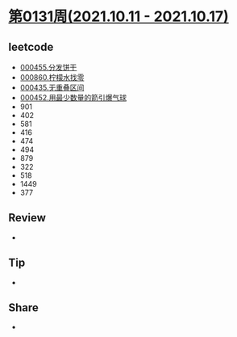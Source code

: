 # [第0131周(2021.10.11 - 2021.10.17)](https://github.com/vjudge/ARTS/blob/master/2021/第0131周.md)

## leetcode
* [000455.分发饼干](https://github.com/vjudge/leetcode/tree/master/000401-000600/000455.分发饼干)
* [000860.柠檬水找零](https://github.com/vjudge/leetcode/tree/master/000801-001000/000860.柠檬水找零)
* [000435.无重叠区间](https://github.com/vjudge/leetcode/tree/master/000401-000600/000435.无重叠区间)
* [000452.用最少数量的箭引爆气球](https://github.com/vjudge/leetcode/tree/master/000401-000600/000452.用最少数量的箭引爆气球)
* 901
* 402
* 581
* 416
* 474
* 494
* 879
* 322
* 518
* 1449
* 377


## Review
*


## Tip
*


## Share
*
